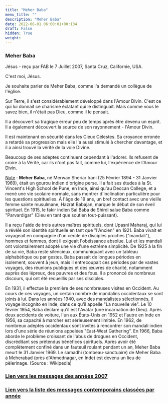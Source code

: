 ```yaml
---
title: "Meher Baba"
menu_title: ""
description: "Meher Baba"
date: 2022-06-01 06:00:01+00:134
draft: False
hidden: True
weight:
---
```

### Meher Baba

Jésus - reçu par FAB le 7 Juillet 2007, Santa Cruz, Californie, USA.

C'est moi, Jésus.

Je souhaite parler de Meher Baba, comme l'a demandé un collègue de l'église.

Sur Terre, il s'est considérablement développé dans l'Amour Divin. C'est ce qui lui donnait ce charisme éclatant qui le distinguait. Mais comme vous le savez bien, il n'était pas Dieu, comme il le pensait.

Il a découvert sa tragique erreur peu de temps après être devenu un esprit. Il a également découvert la source de son rayonnement - l'Amour Divin.

Il est maintenant en sécurité dans les Cieux Célestes. Sa croyance erronée a retardé sa progression mais elle l'a aussi stimulé à chercher davantage, et il a ainsi trouvé la vérité de la voie Divine.

Beaucoup de ses adeptes continuent cependant à l'adorer. Ils refusent de croire à la Vérité, car ils n'ont pas fait,  comme lui, l'expérience de l'Amour Divin.

<u>Note</u> : **Meher Baba**, né Merwan Sheriar Irani (25 Février 1894 - 31 Janvier 1969), était un gourou indien d'origine perse. Il a fait ses études à la St. Vincent's High School de Pune, en Inde, ainsi qu'au Deccan College, et a mené une vie scolaire normale, sans montrer d'inclination particulière pour les questions spirituelles. À l'âge de 19 ans, un bref contact avec une vieille femme sainte musulmane, Hazrat Babajan, marque le début de son éveil spirituel. En 1915, le fakir indien Sai Baba de Shirdi salue Baba comme "Parvardigar" (Dieu en tant que soutien tout-puissant). 

Il a reçu l'aide de trois autres maîtres spirituels, dont Upasni Maharaj, qui lui a révélé son identité spirituelle en tant que "l'Ancien" en 1921. Baba vivait et voyageait en compagnie d'un cercle de disciples proches ("mandali"), hommes et femmes, dont il exigeait l'obéissance absolue. Lui et les mandali ont volontairement adopté une vie d'une extrême simplicité. De 1925 à la fin de sa vie, Baba reste silencieux, communiquant avec un tableau alphabétique ou par gestes. Baba passait de longues périodes en isolement, souvent à jeun, mais il entrecoupait ces périodes par de vastes voyages, des réunions publiques et des œuvres de charité, notamment auprès des lépreux, des pauvres et des fous. Il a prononcé de nombreux discours, qui ont été recueillis par ses disciples.

En 1931, il effectue la première de ses nombreuses visites en Occident. Au cours de ces voyages, un certain nombre de mandalins occidentaux se sont joints à lui. Dans les années 1940, avec des mandalistes sélectionnés, il voyage incognito en Inde, dans ce qu'il appelle "La nouvelle vie". Le 10 février 1954, Baba déclare qu'il est l'Avatar (une incarnation de Dieu). Après deux accidents de voiture, l'un aux États-Unis en 1952 et l'autre en Inde en 1956, sa capacité à marcher est sérieusement limitée. En 1962, de nombreux adeptes occidentaux sont invités à rencontrer son mandali indien lors d'une série de réunions appelées "East-West Gathering". En 1966, Baba aborde le problème croissant de l'abus de drogues en Occident, discréditant ses prétendus bénéfices spirituels. Après avoir été complètement confiné dans un fauteuil roulant pendant un an, Meher Baba meurt le 31 Janvier 1969. Le samadhi (tombeau-sanctuaire) de Meher Baba à Meherabad (près d'Ahmednagar, en Inde) est devenu un lieu de pèlerinage. (Source : Wikipedia)

### [**Lien vers les messages des années 2007**](/fr-contemporary-messages/fr-contemporary-messages-by-date-order/fr-contemporary-messages-2007/)

### [**Lien vers la liste des messages contemporains classées par année**](/fr-contemporary-messages/fr-contemporary-messages-by-date-order/)
